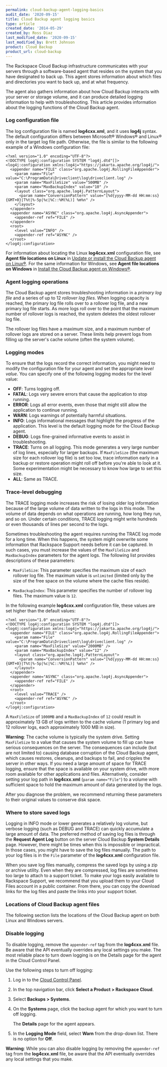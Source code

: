 ```yaml
---
permalink: cloud-backup-agent-logging-basics
audit_date: '2020-09-15'
title: Cloud Backup agent logging basics
type: article
created_date: '2014-05-29'
created_by: Ross Diaz
last_modified_date: '2020-09-15'
last_modified_by: Brett Johnson
product: Cloud Backup
product_url: cloud-backup
---
```


The Rackspace Cloud Backup infrastructure communicates with your servers
through a software-based agent that resides on the system that you have
designated to back up. This agent stores information about which files
and directories you want to back up, and at what frequency.

The agent also gathers information about how Cloud Backup interacts
with your server or storage volume, and it can produce detailed logging
information to help with troubleshooting. This article provides information
about the logging functions of the Cloud Backup agent.

### Log configuration file

The log configuration file is named **log4cxx.xml**, and it uses **log4j**
syntax. The default configuration differs between Microsoft&reg; Windows&reg;
and Linux&reg; only in the target log file path. Otherwise, the file is
similar to the following example of a Windows configuration file:

    <?xml version="1.0" encoding="UTF-8"?>
    <!DOCTYPE log4j:configuration SYSTEM "log4j.dtd"[]>
    <log4j:configuration xmlns:log4j="https://jakarta.apache.org/log4j/">
      <appender name="FILE" class="org.apache.log4j.RollingFileAppender">
        <param name="File" value="C:\ProgramData\Driveclient\log\driveclient.log" />
        <param name="MaxFileSize" value="500MB" />
        <param name="MaxBackupIndex" value="10" />
        <layout class="org.apache.log4j.PatternLayout">
          <param name="ConversionPattern" value="[%d{yyyy-MM-dd HH:mm:ss}{GMT+0}|T%t|%-5p|%c|%C::%M(%L)] %m%n" />
        </layout>
      </appender>
      <appender name="ASYNC" class="org.apache.log4j.AsyncAppender">
        <appender-ref ref="FILE" />
      </appender>
      <root>
        <level value=“INFO" />
        <appender-ref ref="ASYNC" />
      </root>
    </log4j:configuration>

For information about locating the Linux **log4cxx.xml** configuration file,
see **Agent file locations on Linux** in
[Update or install the Cloud Backup agent on Linux&reg;](/how-to/update-or-install-the-cloud-backup-agent-on-linux).
For the same information for Windows, see **Agent file locations on Windows** in
[Install the Cloud Backup agent on Windows&reg;](/how-to/rackspace-cloud-backup-install-the-agent-on-windows).

### Agent logging operations

The Cloud Backup agent stores troubleshooting information in a *primary log
file* and a series of up to 12 *rollover log files*. When logging capacity is
reached, the primary log file rolls over to a rollover log file, and a new
primary log file starts. As more logs roll over to the point
that the maximum number of rollover logs is reached, the system deletes the
oldest rollover log file.

The rollover log files have a maximum size, and a maximum number of rollover
logs are stored on a server. These limits help prevent logs from filling up
the server's cache volume (often the system volume).

### Logging modes

To ensure that the logs record the correct information, you might need
to modify the configuration file for your agent and set the appropriate *level
value*. You can specify one of the following logging modes for the level value:

-   **OFF**: Turns logging off.
-   **FATAL**: Logs very severe errors that cause the application to stop
    running.
-   **ERROR**: Logs all error events, even those that might still allow the
    application to continue running.
-   **WARN**: Logs warnings of potentially harmful situations.
-   **INFO**: Logs informational messages that highlight the progress of the
    application. This level is the default logging mode for the Cloud Backup
    agent.
-   **DEBUG**: Logs fine-grained informative events to assist in
    troubleshooting.
-   **TRACE**: Turns on all logging. This mode generates a very large number of
    log lines, especially for larger backups. If `MaxFileSize` (the maximum
    size for each rollover log file) is set too low, trace information early
    in a backup or restore operation might roll off before you're able to
    look at it. Some experimentation might be necessary to know how large to
    set this size.
-   **ALL**: Same as TRACE.

### Trace-level debugging

The TRACE logging mode increases the risk of losing older log information
because of the large volume of data written to the logs in this mode. The
volume of data depends on what operations are running, how long they run, and
so on. Under certain conditions, TRACE logging might write hundreds or even
thousands of lines per second to the logs.

Sometimes troubleshooting the agent requires running the TRACE log mode for a
long time. When this happens, the system might overwrite some information that
Rackspace Support needs before it can be captured. In such cases, you must
increase the values of the `MaxFileSize` and `MaxBackupIndex` parameters for
the agent logs. The following list provides descriptions of these parameters:

-  `MaxFileSize`: This parameter specifies the maximum size of each rollover
   log file. The maximum value is `unlimited` (limited only by the size of the
   free space on the volume where the cache files reside).

-  `MaxBackupIndex`: This parameter specifies the number of rollover log
   files. The maximum value is `12`.

In the following example **log4cxx.xml** configuration file, these values are
set higher than the default values:

    <?xml version="1.0" encoding="UTF-8"?>
    <!DOCTYPE log4j:configuration SYSTEM "log4j.dtd"[]>
    <log4j:configuration xmlns:log4j="https://jakarta.apache.org/log4j/">
      <appender name="FILE" class="org.apache.log4j.RollingFileAppender">
        <param name="File" value="C:\ProgramData\Driveclient\log\driveclient.log" />
        <param name="MaxFileSize" value=“2000MB" />
        <param name="MaxBackupIndex" value="12" />
        <layout class="org.apache.log4j.PatternLayout">
          <param name="ConversionPattern" value="[%d{yyyy-MM-dd HH:mm:ss}{GMT+0}|T%t|%-5p|%c|%C::%M(%L)] %m%n" />
        </layout>
      </appender>
      <appender name="ASYNC" class="org.apache.log4j.AsyncAppender">
        <appender-ref ref="FILE" />
      </appender>
      <root>
        <level value=“TRACE" />
        <appender-ref ref="ASYNC" />
      </root>
    </log4j:configuration>

A `MaxFileSize` of `1000MB` and a `MaxBackupIndex` of `12` could result in
approximately 13 GB of logs written to the cache volume (1 primary log
and 12 rollover logs, each approximately 1000 MB in size).

**Warning**: The cache volume is typically the system drive. Setting
`MaxFileSize` to a value that causes the system volume to fill up can have
serious consequences on the server. The consequences can include (but are not
limited to) causing database corruption of the Cloud Backup agent, which
causes restores, cleanups, and backups to fail, and cripples the server in
other ways. If you need a large amount of space for TRACE logging, ensure
that the space is available on your system drive, with more room available
for other applications and files. Alternatively, consider setting your log
path in **log4cxx.xml** (`param name="File"`) to a volume with sufficient
space to hold the maximum amount of data generated by the logs.

After you diagnose the problem, we recommend returning these
parameters to their original values to conserve disk space.

### Where to store saved logs

Logging in INFO mode or lower generates a relatively log
volume, but verbose logging (such as DEBUG and TRACE) can quickly accumulate a
large amount of data. The preferred method of saving log files is
through the **Request Agent Log** button on the server Cloud Backup
**System Details** page. However, there might be times when this is impossible
or impractical. In those cases, you might have to save the log files manually.
The path to your log files is in the `File` parameter of the **log4cxx.xml**
configuration file.

When you save log files manually, compress the saved logs by using a zip or
archive utility. Even when they are compressed, log files are sometimes too
large to attach to a support ticket. To make your logs easily available to
Rackspace Support, we recommend that you upload them to your Cloud Files
account in a public container. From there, you can copy the download
links for the log files and paste the links into your support ticket.

### Locations of Cloud Backup agent files

The following section lists the locations of the Cloud Backup agent on
both Linux and Windows servers.

### Disable logging

To disable logging, remove the `appender-ref` tag from the **log4cxx.xml**
file. Be aware that the API eventually overrides any local settings you
make. The most reliable place to turn down logging is on the Details page for
the agent in the Cloud Control Panel.

Use the following steps to turn off logging:

1. Log in to the [Cloud Control Panel](https://login.rackspace.com).
2. In the top navigation bar, click **Select a Product > Rackspace Cloud**.
3. Select **Backups > Systems**.
4. On the **Systems** page, click the backup agent for which you want to turn
   off logging.

    The **Details** page for the agent appears.

5. In the **Logging Mode** field, select **Warn** from the drop-down list.
   There is no option for **Off**.

**Warning**: While you can also disable logging by removing the `appender-ref`
tag from the **log4cxx.xml** file, be aware that the API eventually overrides
any local settings that you make.
